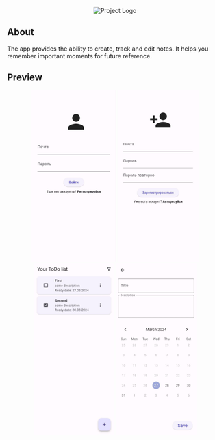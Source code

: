 <p align="center">
      <img src="https://i.ibb.co/8b6vvdq/082daaa3-7b03-4204-93c4-65cdac00e8be.jpg" alt="Project Logo" height="256">
</p>

## About

The app provides the ability to create, track and edit notes. It helps you remember important moments for future reference.

## Preview

<p align="center">
  <img src="screenshots/login_page.jpg" alt="Login page" height="400">
  <img src="screenshots/reg_page.jpg" alt="Registration page" height="400">
  <img src="screenshots/home_page.jpg" alt="Home page" height="400">
  <img src="screenshots/add_todo_page.jpg" alt="Add todo page" height="400">  
</p>


